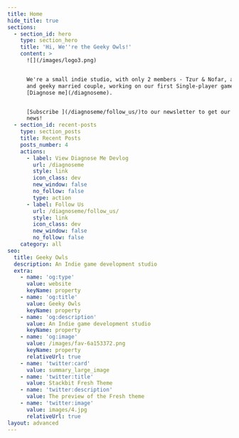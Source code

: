 ```yaml
---
title: Home
hide_title: true
sections:
  - section_id: hero
    type: section_hero
    title: 'Hi, We''re the Geeky Owls!'
    content: >
      ![](/images/logo3.png)


      We're a small indie studio, with only 2 members - Tzur & Nofar, a happy
      and geeky married couple, working on our first Single-player game -
      [Diagnose me](/diagnoseme).


      [Subscribe ](/diagnoseme/follow_us/)to our newsletter to get our latest
      news!
  - section_id: recent-posts
    type: section_posts
    title: Recent Posts
    posts_number: 4
    actions:
      - label: View Diagnose Me Devlog
        url: /diagnoseme
        style: link
        icon_class: dev
        new_window: false
        no_follow: false
        type: action
      - label: Follow Us
        url: /diagnoseme/follow_us/
        style: link
        icon_class: dev
        new_window: false
        no_follow: false
    category: all
seo:
  title: Geeky Owls
  description: An Indie game development studio
  extra:
    - name: 'og:type'
      value: website
      keyName: property
    - name: 'og:title'
      value: Geeky Owls
      keyName: property
    - name: 'og:description'
      value: An Indie game development studio
      keyName: property
    - name: 'og:image'
      value: /images/fav-6a153372.png
      keyName: property
      relativeUrl: true
    - name: 'twitter:card'
      value: summary_large_image
    - name: 'twitter:title'
      value: Stackbit Fresh Theme
    - name: 'twitter:description'
      value: The preview of the Fresh theme
    - name: 'twitter:image'
      value: images/4.jpg
      relativeUrl: true
layout: advanced
---
```


